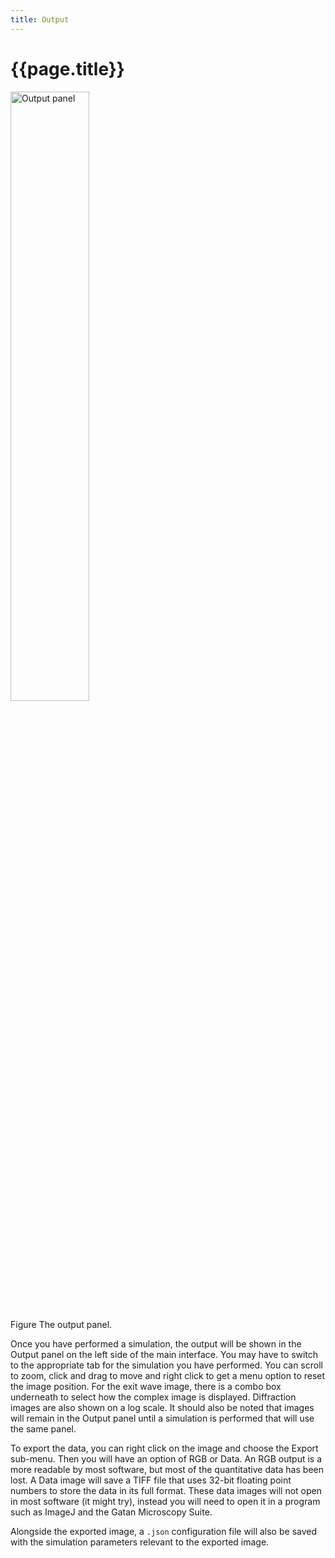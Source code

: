```yaml
---
title: Output
---
```


# {{page.title}}

<div class="image-figure">
	<img style="width:50%;" src="{{'guide/assets/images/output_panel.png' | relative_url}}" alt="Output panel">
  	<p>
		<span class="figure-title">Figure</span> The output panel.
  	</p>
</div>

Once you have performed a simulation, the output will be shown in the Output panel on the left side of the main interface. You may have to switch to the appropriate tab for the simulation you have performed. You can scroll to zoom, click and drag to move and right click to get a menu option to reset the image position. For the exit wave image, there is a combo box underneath to select how the complex image is displayed. Diffraction images are also shown on a log scale. It should also be noted that images will remain in the Output panel until a simulation is performed that will use the same panel.

To export the data, you can right click on the image and choose the Export sub-menu. Then you will have an option of RGB or Data. An RGB output is a more readable by most software, but most of the quantitative data has been lost. A Data image will save a TIFF file that uses 32-bit floating point numbers to store the data in its full format. These data images will not open in most software (it might try), instead you will need to open it in a program such as ImageJ and the Gatan Microscopy Suite.

Alongside the exported image, a `.json` configuration file will also be saved with the simulation parameters relevant to the exported image.
